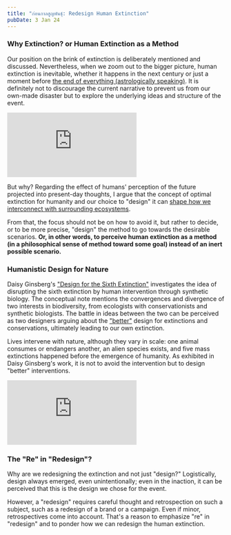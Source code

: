 ```yaml
---
title: "ก่อนกาลสูญพันธุ์: Redesign Human Extinction"
pubDate: 3 Jan 24
---
```

### Why Extinction? or Human Extinction as a Method

Our position on the brink of extinction is deliberately mentioned and discussed. Nevertheless, when we zoom out to the bigger picture, human extinction is inevitable, whether it happens in the next century or just a moment before [the end of everything (astrologically speaking)](https://www.youtube.com/watch?v=vIHKUB0QmA4). It is definitely not to discourage the current narrative to prevent us from our own-made disaster but to explore the underlying ideas and structure of the event.

<iframe
  src="https://www.youtube.com/embed/O-WXOaAnipM?si=w5tC6Jw3-lAqer2f"
  frameborder="0"
  allow="fullscreen"
  title="Humanity on the Edge of Extinction | Anders Sandberg | TEDxVienna"
></iframe>


But why? Regarding the effect of humans' perception of the future projected into present-day thoughts, I argue that the concept of optimal extinction for humanity and our choice to "design" it can [shape how we interconnect with surrounding ecosystems](/g/control).

From that, the focus should not be on how to avoid it, but rather to decide, or to be more precise, "design" the method to go towards the desirable scenarios. **Or, in other words, to perceive human extinction as a method (in a philosophical sense of method toward some goal) instead of an inert possible scenario.**

### Humanistic Design for Nature

Daisy Ginsberg's ["Design for the Sixth Extinction"](https://www.daisyginsberg.com/work/designing-for-the-sixth-extinction) investigates the idea of disrupting the sixth extinction by human intervention through synthetic biology. The conceptual note mentions the convergences and divergence of two interests in biodiversity, from ecologists with conservationists and synthetic biologists. The battle in ideas between the two can be perceived as two designers arguing about the ["better"](https://www.daisyginsberg.com/work/better) design for extinctions and conservations, ultimately leading to our own extinction.

Lives intervene with nature, although they vary in scale: one animal consumes or endangers another, an alien species exists, and five mass extinctions happened before the emergence of humanity. As exhibited in Daisy Ginsberg's work, it is not to avoid the intervention but to design "better" interventions.

<iframe
  src="https://www.youtube.com/embed/x00LP0QfRTk?si=ZTVgbiilcrAVCcSC"
  frameborder="0"
  allow="fullscreen"
  title="# The Sixth Extinction: An Unnatural History | Elizabeth Kolbert | Talks at Google"
></iframe>

### The "Re" in "Redesign"?

Why are we redesigning the extinction and not just "design?" Logistically, design always emerged, even unintentionally; even in the inaction, it can be perceived that this is the design we chose for the event.

However, a "redesign" requires careful thought and retrospection on such a subject, such as a redesign of a brand or a campaign. Even if minor, retrospectives come into account. That's a reason to emphasize "re" in "redesign" and to ponder how we can redesign the human extinction.